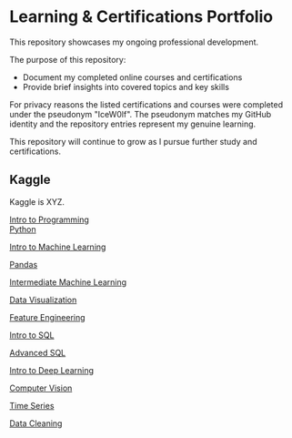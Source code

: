 # Learning & Certifications Portfolio

This repository showcases my ongoing professional development.

The purpose of this repository:
- Document my completed online courses and certifications
- Provide brief insights into covered topics and key skills

For privacy reasons the listed certifications and courses were completed under the pseudonym "IceW0lf".
The pseudonym matches my GitHub identity and the repository entries represent my genuine learning.

This repository will continue to grow as I pursue further study and certifications.

## Kaggle
Kaggle is XYZ.

[Intro to Programming](https://github.com/IceW0lf/learning-portfolio/tree/main/Kaggle/01%20-%20Intro%20to%20Programming#readme)<br>
[Python](https://github.com/IceW0lf/learning-portfolio/tree/main/Kaggle/02%20-%20Python#readme)

[Intro to Machine Learning](https://github.com/IceW0lf/learning-portfolio/tree/main/Kaggle/03%20-%20Intro%20to%20Machine%20Learning#readme)

[Pandas](https://github.com/IceW0lf/learning-portfolio/tree/main/Kaggle/04%20-%20Pandas#readme)

[Intermediate Machine Learning](https://github.com/IceW0lf/learning-portfolio/tree/main/Kaggle/05%20-%20Intermediate%20Machine%20Learning#readme)

[Data Visualization](https://github.com/IceW0lf/learning-portfolio/tree/main/Kaggle/06%20-%20Data%20Visualization#readme)

[Feature Engineering](https://github.Fm/IceW0lf/learning-portfolio/tree/main/Kaggle/07%20-%20Feature%20Engineering#readme)

[Intro to SQL](https://github.com/IceW0lf/learning-portfolio/tree/main/Kaggle/08%20-%20Intro%20to%20SQL#readme)

[Advanced SQL](https://github.com/IceW0lf/learning-portfolio/tree/main/Kaggle/09%20-%20Advanced%20SQL#readme)

[Intro to Deep Learning](https://github.com/IceW0lf/learning-portfolio/tree/main/Kaggle/10%20-%20Intro%20to%20Deep%20Learning#readme)

[Computer Vision](https://github.com/IceW0lf/learning-portfolio/tree/main/Kaggle/11%20-%20Computer%20Vision#readme)

[Time Series](https://github.com/IceW0lf/learning-portfolio/tree/main/Kaggle/12%20-%20Time%20Series#readme)

[Data Cleaning](https://github.com/IceW0lf/learning-portfolio/tree/main/Kaggle/13%20-%20Data%20Cleaning#readme)
